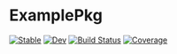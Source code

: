 # ExamplePkg

[![Stable](https://img.shields.io/badge/docs-stable-blue.svg)](https://artememelin.github.io/ExamplePkg.jl/stable/)
[![Dev](https://img.shields.io/badge/docs-dev-blue.svg)](https://artememelin.github.io/ExamplePkg.jl/dev/)
[![Build Status](https://github.com/artememelin/ExamplePkg.jl/actions/workflows/CI.yml/badge.svg?branch=master)](https://github.com/artememelin/ExamplePkg.jl/actions/workflows/CI.yml?query=branch%3Amaster)
[![Coverage](https://codecov.io/gh/artememelin/ExamplePkg.jl/branch/master/graph/badge.svg)](https://codecov.io/gh/artememelin/ExamplePkg.jl)
